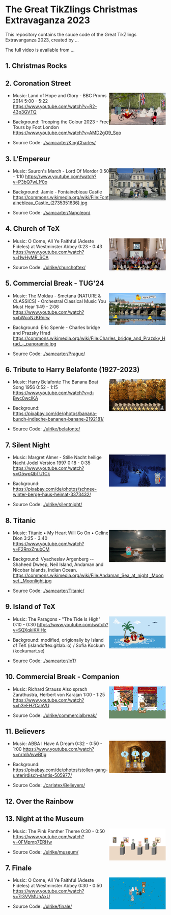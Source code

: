 # The Great TikZlings Christmas Extravaganza 2023

This repository contains the souce code of the Great TikZlings Extravanganza 2023, created by ...

The full video is available from ...

## 1. Christmas Rocks

## 2. Coronation Street

<img align="right" src="./samcarter/KingCharles/KingCharles.png" height="100">

- Music: Land of Hope and Glory - BBC Proms 2014 5:00 - 5:22
  https://www.youtube.com/watch?v=R2-43p3GVTQ
  
- Background: Trooping the Colour 2023 - Free Tours by Foot London 
  https://www.youtube.com/watch?v=AMD2gO9_Sqo

- Source Code: [./samcarter/KingCharles/](https://github.com/TikZlings/Extravaganza2023/tree/main/samcarter/KingCharles)

## 3. L‘Empereur

<img align="right" src="./samcarter/Napoleon/Napoleon.png" height="100">

- Music: Sauron's March - Lord Of Mordor 0:50 - 1:10
  https://www.youtube.com/watch?v=P3bQ7wL1f0o
  
- Background: Jamie - Fontainebleau Castle
  https://commons.wikimedia.org/wiki/File:Fontainebleau_Castle_(2735351636).jpg

- Source Code: [./samcarter/Napoleon/](https://github.com/TikZlings/Extravaganza2023/tree/main/samcarter/Napoleon)

## 4. Church of TeX

<img align="right" src="./ulrike/churchoftex/churchoftex.png" height="100">

- Music: O Come, All Ye Faithful (Adeste Fideles) at Westminster Abbey 0:23 - 0:43
  https://www.youtube.com/watch?v=l1wHyMR_SCA
  
- Source Code: [./ulrike/churchoftex/](https://github.com/TikZlings/Extravaganza2023/tree/main/ulrike/churchoftex)

## 5. Commercial Break - TUG'24

<img align="right" src="./samcarter/Prague/Prague.png" height="100">

- Music: The Moldau - Smetana (NATURE & CLASSICS) - Orchestral Classical Music You Must Hear 1:49 - 2:06
  https://www.youtube.com/watch?v=bWcoNzKRnrw
  
- Background: Eric Spenle - Charles bridge and Prazsky Hrad
  https://commons.wikimedia.org/wiki/File:Charles_bridge_and_Prazsky_Hrad_-_panoramio.jpg  

- Source Code: [./samcarter/Prague/](https://github.com/TikZlings/Extravaganza2023/tree/main/samcarter/Prague)

## 6. Tribute to Harry Belafonte (1927-2023)

<img align="right" src="./ulrike/belafonte/belafonte.png" height="100">

- Music: Harry Belafonte The Banana Boat Song 1956 0:52 - 1:15
  https://www.youtube.com/watch?v=d-Bwc0wcIKA
  
- Background: https://pixabay.com/de/photos/banana-bunch-indische-bananen-banane-2192181/
  
- Source Code: [./ulrike/belafonte/](https://github.com/TikZlings/Extravaganza2023/tree/main/ulrike/belafonte)

## 7. Silent Night

<img align="right" src="./ulrike/silentnight/silentnight.png" height="100">

- Music: Margret Almer - Stille Nacht heilige Nacht Jodel Version 1997 0:18 - 0:35
  https://www.youtube.com/watch?v=G5wpQbTU1Ck
  
- Background: https://pixabay.com/de/photos/schnee-winter-berge-haus-heimat-3373432/
  
- Source Code: [./ulrike/silentnight/](https://github.com/TikZlings/Extravaganza2023/tree/main/ulrike/silentnight)

## 8. Titanic

<img align="right" src="./samcarter/Titanic/Titanic.png" height="100">

- Music: Titanic • My Heart Will Go On • Celine Dion 3:25 - 3.40
  https://www.youtube.com/watch?v=F2RnxZnubCM
  
- Background: Vyacheslav Argenberg -- Shaheed Dweep, Neil Island, Andaman and Nicobar Islands, Indian Ocean.
  https://commons.wikimedia.org/wiki/File:Andaman_Sea_at_night,_Moonset,_Moonlight.jpg

- Source Code: [./samcarter/Titanic/](https://github.com/TikZlings/Extravaganza2023/tree/main/samcarter/Titanic)

## 9. Island of TeX

<img align="right" src="./samcarter/IoT/IoT.png" height="100">

- Music: The Paragons - "The Tide Is High"  0:10 - 0:30
  https://www.youtube.com/watch?v=SQXqkiKXiHc
  
- Background: modified, origionally by Island of TeX (islandoftex.gitlab.io) / Sofia Kockum (kockumart.se)

- Source Code: [./samcarter/IoT/](https://github.com/TikZlings/Extravaganza2023/tree/main/samcarter/IoT)

## 10. Commercial Break - Companion

<img align="right" src="./ulrike/commercialbreak/companion.png" height="100">

- Music: Richard Strauss Also sprach Zarathustra, Herbert von Karajan 1:00 - 1:25 
  https://www.youtube.com/watch?v=h3eEHZCahVU

- Source Code: [./ulrike/commercialbreak/](https://github.com/TikZlings/Extravaganza2023/tree/main/ulrike/commercialbreak)

## 11. Believers

<img align="right" src="./carlatex/Believers/Believers.png" height="100">

- Music: ABBA I Have A Dream 0:32 - 0:50 - 1:00
  https://www.youtube.com/watch?v=nrmhAvwBfig
  
- Background: https://pixabay.com/de/photos/stollen-gang-unterirdisch-säntis-505977/

- Source Code: [./carlatex/Believers/](https://github.com/TikZlings/Extravaganza2023/tree/main/carlatex/Believers)

## 12. Over the Rainbow

## 13. Night at the Museum

<img align="right" src="./ulrike/museum/museum.png" height="100">

- Music: The Pink Panther Theme 0:30 - 0:50
  https://www.youtube.com/watch?v=0FMpmp7ERHw
  
- Source Code: [./ulrike/museum/](https://github.com/TikZlings/Extravaganza2023/tree/main/ulrike/museum)

## 7. Finale

<img align="right" src="./ulrike/finale/finale.png" height="100">

- Music: O Come, All Ye Faithful (Adeste Fideles) at Westminster Abbey 0:30 - 0:50
  https://www.youtube.com/watch?v=7r3VVMUhAxU
  
- Source Code: [./ulrike/finale/](https://github.com/TikZlings/Extravaganza2023/tree/main/ulrike/finale)


